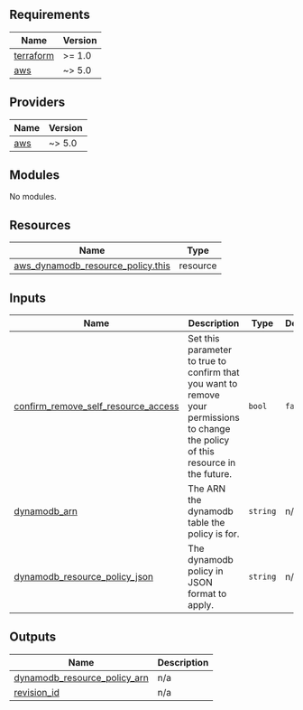 <!-- BEGIN_TF_DOCS -->
## Requirements

| Name | Version |
|------|---------|
| <a name="requirement_terraform"></a> [terraform](#requirement\_terraform) | >= 1.0 |
| <a name="requirement_aws"></a> [aws](#requirement\_aws) | ~> 5.0 |

## Providers

| Name | Version |
|------|---------|
| <a name="provider_aws"></a> [aws](#provider\_aws) | ~> 5.0 |

## Modules

No modules.

## Resources

| Name | Type |
|------|------|
| [aws_dynamodb_resource_policy.this](https://registry.terraform.io/providers/hashicorp/aws/latest/docs/resources/dynamodb_resource_policy) | resource |

## Inputs

| Name | Description | Type | Default | Required |
|------|-------------|------|---------|:--------:|
| <a name="input_confirm_remove_self_resource_access"></a> [confirm\_remove\_self\_resource\_access](#input\_confirm\_remove\_self\_resource\_access) | Set this parameter to true to confirm that you want to remove your permissions to change the policy of this resource in the future. | `bool` | `false` | no |
| <a name="input_dynamodb_arn"></a> [dynamodb\_arn](#input\_dynamodb\_arn) | The ARN the dynamodb table the policy is for. | `string` | n/a | yes |
| <a name="input_dynamodb_resource_policy_json"></a> [dynamodb\_resource\_policy\_json](#input\_dynamodb\_resource\_policy\_json) | The dynamodb policy in JSON format to apply. | `string` | n/a | yes |

## Outputs

| Name | Description |
|------|-------------|
| <a name="output_dynamodb_resource_policy_arn"></a> [dynamodb\_resource\_policy\_arn](#output\_dynamodb\_resource\_policy\_arn) | n/a |
| <a name="output_revision_id"></a> [revision\_id](#output\_revision\_id) | n/a |
<!-- END_TF_DOCS -->
